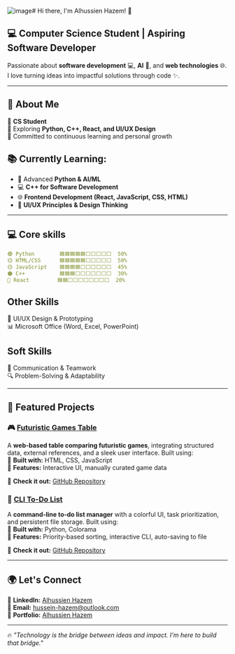 ![image](https://github.com/user-attachments/assets/8afd49c0-6b79-4d3f-8892-257cd8c89a35)# Hi there, I'm Alhussien Hazem! 👋  

## 💻 **Computer Science Student | Aspiring Software Developer**  

Passionate about **software development** 💻, **AI** 🤖, and **web technologies** 🌐.  
I love turning ideas into impactful solutions through code ✨. 

---

## 🚀 About Me  
🔹 **CS Student**  
🔹 Exploring **Python, C++, React, and UI/UX Design**  
🔹 Committed to continuous learning and personal growth  

## 📚 **Currently Learning:**  
- 🤖 Advanced **Python & AI/ML**  
- 💻 **C++ for Software Development**  
- 🌐 **Frontend Development (React, JavaScript, CSS, HTML)**  
- 🎨 **UI/UX Principles & Design Thinking** 

---

## 💻 Core skills 
```yaml
🟢 Python        🟦🟦🟦🟦🟦⬜⬜⬜⬜⬜  50%   
🟡 HTML/CSS      🟦🟦🟦🟦🟦⬜⬜⬜⬜⬜  50%  
🟡 JavaScript    🟦🟦🟦🟦⬜⬜⬜⬜⬜⬜  45% 
🟠 C++           🟦🟦🟦⬜⬜⬜⬜⬜⬜⬜  30%  
🔵 React         🟦🟦⬜⬜⬜⬜⬜⬜⬜⬜  20%  
```

## **Other Skills**  
🎨 UI/UX Design & Prototyping  
📊 Microsoft Office (Word, Excel, PowerPoint)  

## **Soft Skills**  
💬 Communication & Teamwork  
🔍 Problem-Solving & Adaptability    

---

## 📌 Featured Projects  

### 🎮 [Futuristic Games Table](https://github.com/alhussienhazem/FuturisticGamesTable)  
A **web-based table comparing futuristic games**, integrating structured data, external references, and a sleek user interface. Built using:  
🔹 **Built with:** HTML, CSS, JavaScript  
🔹 **Features:** Interactive UI, manually curated game data  

🔗 **Check it out:** [GitHub Repository](https://github.com/alhussienhazem/FuturisticGamesTable)  


### 📝 [CLI To-Do List](https://github.com/alhussienhazem/CLI-To-Do-List)  
A **command-line to-do list manager** with a colorful UI, task prioritization, and persistent file storage. Built using:  
🔹 **Built with:** Python, Colorama  
🔹 **Features:** Priority-based sorting, interactive CLI, auto-saving to file  

🔗 **Check it out:** [GitHub Repository](https://github.com/alhussienhazem/CLI-To-Do-List)  

---


## 🌍 Let's Connect  
🔗 **LinkedIn:** [Alhussien Hazem](https://www.linkedin.com/in/alhussienhazem/)  
📧 **Email:** hussein-hazem@outlook.com  
🚀 **Portfolio:** [Alhussien Hazem](https://alhussien.net/) 

---

🔥 *"Technology is the bridge between ideas and impact. I'm here to build that bridge."*  
